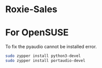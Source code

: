 # Roxie-Sales

# For OpenSUSE
To fix the pyaudio cannot be installed error.

```bash
sudo zypper install python3-devel
sudo zypper install portaudio-devel
```